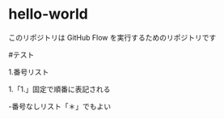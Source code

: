 # hello-world
このリポジトリは GitHub Flow を実行するためのリポジトリです　

#テスト　　

1.番号リスト　　

1.「1.」固定で順番に表記される　　

-番号なしリスト「＊」でもよい　　

